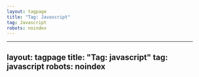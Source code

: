 ```yaml
---
layout: tagpage
title: "Tag: Javascript"
tag: Javascript
robots: noindex
---
```

---
layout: tagpage
title: "Tag: javascript"
tag: javascript
robots: noindex
---
